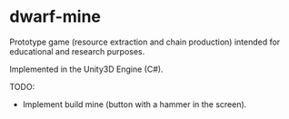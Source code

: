 # dwarf-mine
Prototype game (resource extraction and chain production) intended for educational and research purposes.

Implemented in the Unity3D Engine (C#).

TODO: 

* Implement build mine (button with a hammer in the screen).
